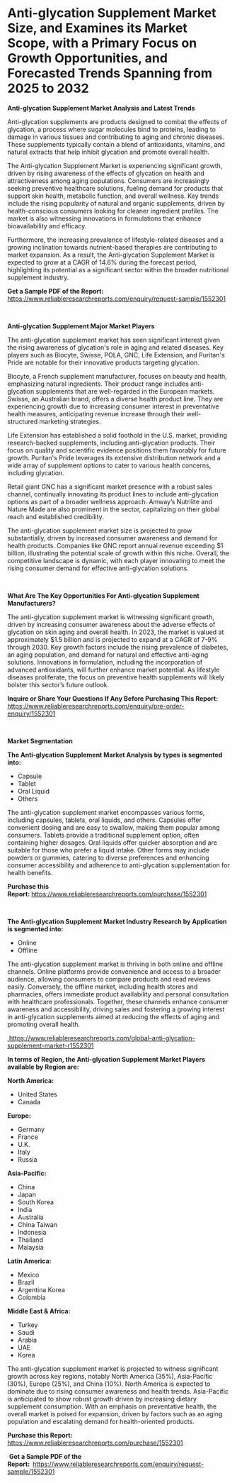 <p><h1>Anti-glycation Supplement Market Size, and Examines its Market Scope, with a Primary Focus on Growth Opportunities, and Forecasted Trends Spanning from 2025 to 2032</h1></p><p><strong>Anti-glycation Supplement Market Analysis and Latest Trends</strong></p>
<p><p>Anti-glycation supplements are products designed to combat the effects of glycation, a process where sugar molecules bind to proteins, leading to damage in various tissues and contributing to aging and chronic diseases. These supplements typically contain a blend of antioxidants, vitamins, and natural extracts that help inhibit glycation and promote overall health.</p><p>The Anti-glycation Supplement Market is experiencing significant growth, driven by rising awareness of the effects of glycation on health and attractiveness among aging populations. Consumers are increasingly seeking preventive healthcare solutions, fueling demand for products that support skin health, metabolic function, and overall wellness. Key trends include the rising popularity of natural and organic supplements, driven by health-conscious consumers looking for cleaner ingredient profiles. The market is also witnessing innovations in formulations that enhance bioavailability and efficacy.</p><p>Furthermore, the increasing prevalence of lifestyle-related diseases and a growing inclination towards nutrient-based therapies are contributing to market expansion. As a result, the Anti-glycation Supplement Market is expected to grow at a CAGR of 14.6% during the forecast period, highlighting its potential as a significant sector within the broader nutritional supplement industry.</p></p>
<p><strong>Get a Sample PDF of the Report:&nbsp;</strong> <a href="https://www.reliableresearchreports.com/enquiry/request-sample/1552301?utm_campaign=3452&utm_medium=2&utm_source=Github&utm_content=ia&utm_term=19042025&utm_id=anti-glycation-supplement">https://www.reliableresearchreports.com/enquiry/request-sample/1552301</a></p>
<p>&nbsp;</p>
<p><strong>Anti-glycation Supplement Major Market Players</strong></p>
<p><p>The anti-glycation supplement market has seen significant interest given the rising awareness of glycation's role in aging and related diseases. Key players such as Biocyte, Swisse, POLA, GNC, Life Extension, and Puritan's Pride are notable for their innovative products targeting glycation.</p><p>Biocyte, a French supplement manufacturer, focuses on beauty and health, emphasizing natural ingredients. Their product range includes anti-glycation supplements that are well-regarded in the European markets. Swisse, an Australian brand, offers a diverse health product line. They are experiencing growth due to increasing consumer interest in preventative health measures, anticipating revenue increase through their well-structured marketing strategies.</p><p>Life Extension has established a solid foothold in the U.S. market, providing research-backed supplements, including anti-glycation products. Their focus on quality and scientific evidence positions them favorably for future growth. Puritan's Pride leverages its extensive distribution network and a wide array of supplement options to cater to various health concerns, including glycation.</p><p>Retail giant GNC has a significant market presence with a robust sales channel, continually innovating its product lines to include anti-glycation options as part of a broader wellness approach. Amway’s Nutrilite and Nature Made are also prominent in the sector, capitalizing on their global reach and established credibility. </p><p>The anti-glycation supplement market size is projected to grow substantially, driven by increased consumer awareness and demand for health products. Companies like GNC report annual revenue exceeding $1 billion, illustrating the potential scale of growth within this niche. Overall, the competitive landscape is dynamic, with each player innovating to meet the rising consumer demand for effective anti-glycation solutions.</p></p>
<p>&nbsp;</p>
<p><strong>What Are The Key Opportunities For Anti-glycation Supplement Manufacturers?</strong></p>
<p><p>The anti-glycation supplement market is witnessing significant growth, driven by increasing consumer awareness about the adverse effects of glycation on skin aging and overall health. In 2023, the market is valued at approximately $1.5 billion and is projected to expand at a CAGR of 7-9% through 2030. Key growth factors include the rising prevalence of diabetes, an aging population, and demand for natural and effective anti-aging solutions. Innovations in formulation, including the incorporation of advanced antioxidants, will further enhance market potential. As lifestyle diseases proliferate, the focus on preventive health supplements will likely bolster this sector’s future outlook.</p></p>
<p><strong>Inquire or Share Your Questions If Any Before Purchasing This Report:</strong> <a href="https://www.reliableresearchreports.com/enquiry/pre-order-enquiry/1552301?utm_campaign=3452&utm_medium=2&utm_source=Github&utm_content=ia&utm_term=19042025&utm_id=anti-glycation-supplement">https://www.reliableresearchreports.com/enquiry/pre-order-enquiry/1552301</a></p>
<p>&nbsp;</p>
<p><strong>Market Segmentation</strong></p>
<p><strong>The Anti-glycation Supplement Market Analysis by types is segmented into:</strong></p>
<p><ul><li>Capsule</li><li>Tablet</li><li>Oral Liquid</li><li>Others</li></ul></p>
<p><p>The anti-glycation supplement market encompasses various forms, including capsules, tablets, oral liquids, and others. Capsules offer convenient dosing and are easy to swallow, making them popular among consumers. Tablets provide a traditional supplement option, often containing higher dosages. Oral liquids offer quicker absorption and are suitable for those who prefer a liquid intake. Other forms may include powders or gummies, catering to diverse preferences and enhancing consumer accessibility and adherence to anti-glycation supplementation for health benefits.</p></p>
<p><strong>Purchase this Report:&nbsp;</strong><a href="https://www.reliableresearchreports.com/purchase/1552301?utm_campaign=3452&utm_medium=2&utm_source=Github&utm_content=ia&utm_term=19042025&utm_id=anti-glycation-supplement">https://www.reliableresearchreports.com/purchase/1552301</a></p>
<p>&nbsp;</p>
<p><strong>The Anti-glycation Supplement Market Industry Research by Application is segmented into:</strong></p>
<p><ul><li>Online</li><li>Offline</li></ul></p>
<p><p>The anti-glycation supplement market is thriving in both online and offline channels. Online platforms provide convenience and access to a broader audience, allowing consumers to compare products and read reviews easily. Conversely, the offline market, including health stores and pharmacies, offers immediate product availability and personal consultation with healthcare professionals. Together, these channels enhance consumer awareness and accessibility, driving sales and fostering a growing interest in anti-glycation supplements aimed at reducing the effects of aging and promoting overall health.</p></p>
<p><a href="https://www.reliableresearchreports.com/global-anti-glycation-supplement-market-r1552301?utm_campaign=3452&utm_medium=2&utm_source=Github&utm_content=ia&utm_term=19042025&utm_id=anti-glycation-supplement">&nbsp;https://www.reliableresearchreports.com/global-anti-glycation-supplement-market-r1552301</a></p>
<p><strong>In terms of Region, the Anti-glycation Supplement Market Players available by Region are:</strong></p>
<p>
    <p> <strong> North America: </strong>
        <ul>
            <li>United States</li>
            <li>Canada</li>
        </ul>
        </p> 
    <p> <strong> Europe: </strong>
        <ul>
            <li>Germany</li>
            <li>France</li>
            <li>U.K.</li>
            <li>Italy</li>
            <li>Russia</li>
        </ul>
        </p> 
    <p> <strong> Asia-Pacific: </strong>
        <ul>
            <li>China</li>
            <li>Japan</li>
            <li>South Korea</li>
            <li>India</li>
            <li>Australia</li>
            <li>China Taiwan</li>
            <li>Indonesia</li>
            <li>Thailand</li>
            <li>Malaysia</li>
        </ul>
        </p> 
    <p> <strong> Latin America: </strong>
        <ul>
            <li>Mexico</li>
            <li>Brazil</li>
            <li>Argentina Korea</li>
            <li>Colombia</li>
        </ul>
        </p> 
    <p> <strong> Middle East & Africa: </strong>
        <ul>
            <li>Turkey</li>
            <li>Saudi</li>
            <li>Arabia</li>
            <li>UAE</li>
            <li>Korea</li>
        </ul>
    </p>
    </p>
<p><p>The anti-glycation supplement market is projected to witness significant growth across key regions, notably North America (35%), Asia-Pacific (30%), Europe (25%), and China (10%). North America is expected to dominate due to rising consumer awareness and health trends. Asia-Pacific is anticipated to show robust growth driven by increasing dietary supplement consumption. With an emphasis on preventative health, the overall market is poised for expansion, driven by factors such as an aging population and escalating demand for health-oriented products.</p></p>
<p><strong>Purchase this Report: </strong><a href="https://www.reliableresearchreports.com/purchase/1552301?utm_campaign=3452&utm_medium=2&utm_source=Github&utm_content=ia&utm_term=19042025&utm_id=anti-glycation-supplement">https://www.reliableresearchreports.com/purchase/1552301</a></p>
<p>&nbsp;<strong>Get a Sample PDF of the Report:&nbsp;&nbsp;</strong><a href="https://www.reliableresearchreports.com/enquiry/request-sample/1552301?utm_campaign=3452&utm_medium=2&utm_source=Github&utm_content=ia&utm_term=19042025&utm_id=anti-glycation-supplement">https://www.reliableresearchreports.com/enquiry/request-sample/1552301</a></p>
<p><strong></strong></p>
<p><p></p><p></p><p></p></p>